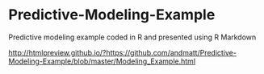 # Predictive-Modeling-Example
Predictive modeling example coded in R and presented using R Markdown

http://htmlpreview.github.io/?https://github.com/andmatt/Predictive-Modeling-Example/blob/master/Modeling_Example.html
